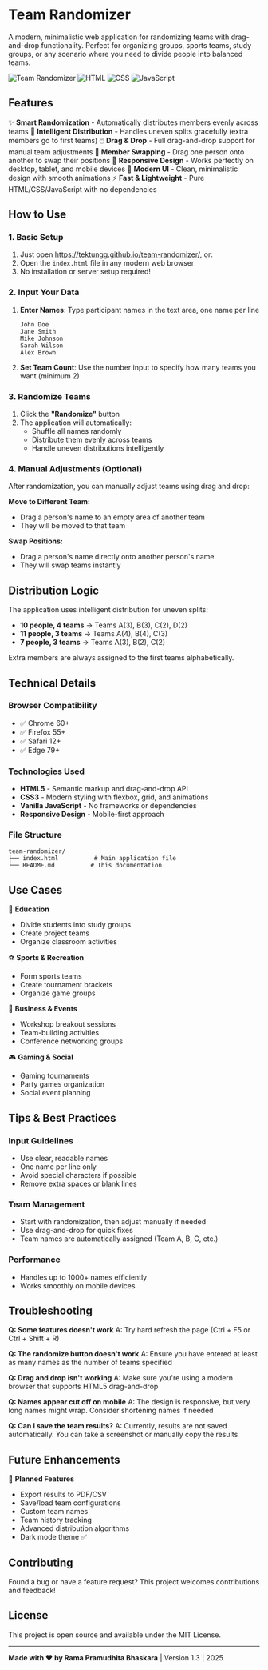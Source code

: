 # Team Randomizer

A modern, minimalistic web application for randomizing teams with drag-and-drop functionality. Perfect for organizing groups, sports teams, study groups, or any scenario where you need to divide people into balanced teams.

![Team Randomizer](https://img.shields.io/badge/Version-1.3-blue) ![HTML](https://img.shields.io/badge/HTML-5-orange) ![CSS](https://img.shields.io/badge/CSS-3-blue) ![JavaScript](https://img.shields.io/badge/JavaScript-ES6-yellow)

## Features

✨ **Smart Randomization** - Automatically distributes members evenly across teams
🎯 **Intelligent Distribution** - Handles uneven splits gracefully (extra members go to first teams)
🖱️ **Drag & Drop** - Full drag-and-drop support for manual team adjustments
🔄 **Member Swapping** - Drag one person onto another to swap their positions
📱 **Responsive Design** - Works perfectly on desktop, tablet, and mobile devices
🎨 **Modern UI** - Clean, minimalistic design with smooth animations
⚡ **Fast & Lightweight** - Pure HTML/CSS/JavaScript with no dependencies

## How to Use

### 1. Basic Setup
1. Just open https://tektungg.github.io/team-randomizer/, or:
2. Open the `index.html` file in any modern web browser
3. No installation or server setup required!

### 2. Input Your Data
1. **Enter Names**: Type participant names in the text area, one name per line
   ```
   John Doe
   Jane Smith
   Mike Johnson
   Sarah Wilson
   Alex Brown
   ```

2. **Set Team Count**: Use the number input to specify how many teams you want (minimum 2)

### 3. Randomize Teams
1. Click the **"Randomize"** button
2. The application will automatically:
   - Shuffle all names randomly
   - Distribute them evenly across teams
   - Handle uneven distributions intelligently

### 4. Manual Adjustments (Optional)
After randomization, you can manually adjust teams using drag and drop:

**Move to Different Team:**
- Drag a person's name to an empty area of another team
- They will be moved to that team

**Swap Positions:**
- Drag a person's name directly onto another person's name
- They will swap teams instantly

## Distribution Logic

The application uses intelligent distribution for uneven splits:

- **10 people, 4 teams** → Teams A(3), B(3), C(2), D(2)
- **11 people, 3 teams** → Teams A(4), B(4), C(3)
- **7 people, 3 teams** → Teams A(3), B(2), C(2)

Extra members are always assigned to the first teams alphabetically.

## Technical Details

### Browser Compatibility
- ✅ Chrome 60+
- ✅ Firefox 55+
- ✅ Safari 12+
- ✅ Edge 79+

### Technologies Used
- **HTML5** - Semantic markup and drag-and-drop API
- **CSS3** - Modern styling with flexbox, grid, and animations
- **Vanilla JavaScript** - No frameworks or dependencies
- **Responsive Design** - Mobile-first approach

### File Structure
```
team-randomizer/
├── index.html          # Main application file
└── README.md          # This documentation
```

## Use Cases

🏫 **Education**
- Divide students into study groups
- Create project teams
- Organize classroom activities

⚽ **Sports & Recreation**
- Form sports teams
- Create tournament brackets
- Organize game groups

💼 **Business & Events**
- Workshop breakout sessions
- Team-building activities
- Conference networking groups

🎮 **Gaming & Social**
- Gaming tournaments
- Party games organization
- Social event planning

## Tips & Best Practices

### Input Guidelines
- Use clear, readable names
- One name per line only
- Avoid special characters if possible
- Remove extra spaces or blank lines

### Team Management
- Start with randomization, then adjust manually if needed
- Use drag-and-drop for quick fixes
- Team names are automatically assigned (Team A, B, C, etc.)

### Performance
- Handles up to 1000+ names efficiently
- Works smoothly on mobile devices

## Troubleshooting

**Q: Some features doesn't work**
A: Try hard refresh the page (Ctrl + F5 or Ctrl + Shift + R)

**Q: The randomize button doesn't work**
A: Ensure you have entered at least as many names as the number of teams specified

**Q: Drag and drop isn't working**
A: Make sure you're using a modern browser that supports HTML5 drag-and-drop

**Q: Names appear cut off on mobile**
A: The design is responsive, but very long names might wrap. Consider shortening names if needed

**Q: Can I save the team results?**
A: Currently, results are not saved automatically. You can take a screenshot or manually copy the results

## Future Enhancements

🔮 **Planned Features**
- Export results to PDF/CSV
- Save/load team configurations
- Custom team names
- Team history tracking
- Advanced distribution algorithms
- Dark mode theme ✅

## Contributing

Found a bug or have a feature request? This project welcomes contributions and feedback!

## License

This project is open source and available under the MIT License.

---

**Made with ♥ by Rama Pramudhita Bhaskara** | Version 1.3 | 2025
